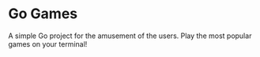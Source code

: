 # Go Games 

A simple Go project for the amusement of the users. Play the most popular games on your terminal! 